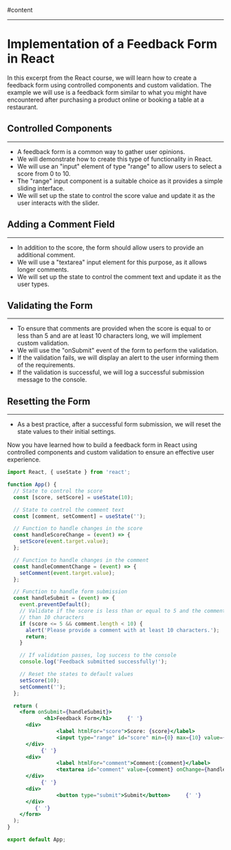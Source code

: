 #content

---

# Implementation of a Feedback Form in React

In this excerpt from the React course, we will learn how to create a feedback form using controlled components and
custom validation. The example we will use is a feedback form similar to what you might have encountered after
purchasing a product online or booking a table at a restaurant.

## Controlled Components

---

- A feedback form is a common way to gather user opinions.
- We will demonstrate how to create this type of functionality in React.
- We will use an "input" element of type "range" to allow users to select a score from 0 to 10.
- The "range" input component is a suitable choice as it provides a simple sliding interface.
- We will set up the state to control the score value and update it as the user interacts with the slider.

## Adding a Comment Field

---

- In addition to the score, the form should allow users to provide an additional comment.
- We will use a "textarea" input element for this purpose, as it allows longer comments.
- We will set up the state to control the comment text and update it as the user types.

## Validating the Form

---

- To ensure that comments are provided when the score is equal to or less than 5 and are at least 10 characters long, we
  will implement custom validation.
- We will use the "onSubmit" event of the form to perform the validation.
- If the validation fails, we will display an alert to the user informing them of the requirements.
- If the validation is successful, we will log a successful submission message to the console.

## Resetting the Form

---

- As a best practice, after a successful form submission, we will reset the state values to their initial settings.

Now you have learned how to build a feedback form in React using controlled components and custom validation to ensure
an effective user experience.

```jsx
import React, { useState } from 'react';

function App() {
  // State to control the score
  const [score, setScore] = useState(10);

  // State to control the comment text
  const [comment, setComment] = useState('');

  // Function to handle changes in the score
  const handleScoreChange = (event) => {
    setScore(event.target.value);
  };

  // Function to handle changes in the comment
  const handleCommentChange = (event) => {
    setComment(event.target.value);
  };

  // Function to handle form submission
  const handleSubmit = (event) => {
    event.preventDefault();
    // Validate if the score is less than or equal to 5 and the comment has fewer
    // than 10 characters
    if (score <= 5 && comment.length < 10) {
      alert('Please provide a comment with at least 10 characters.');
      return;
    }

    // If validation passes, log success to the console
    console.log('Feedback submitted successfully!');

    // Reset the states to default values
    setScore(10);
    setComment('');
  };

  return (
    <form onSubmit={handleSubmit}>
            <h1>Feedback Form</h1>     {' '}
      <div>
                <label htmlFor="score">Score: {score}</label>
                <input type="range" id="score" min={0} max={10} value={score} onChange={handleScoreChange} />     {' '}
      </div>
           {' '}
      <div>
                <label htmlFor="comment">Comment:{comment}</label>
                <textarea id="comment" value={comment} onChange={handleCommentChange} />     {' '}
      </div>
           {' '}
      <div>
                <button type="submit">Submit</button>     {' '}
      </div>
         {' '}
    </form>
  );
}

export default App;
```
